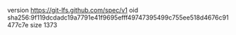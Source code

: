 version https://git-lfs.github.com/spec/v1
oid sha256:9f119dcdadc19a7791e41f9695efff49747395499c755ee518d4676c91477c7e
size 1373
